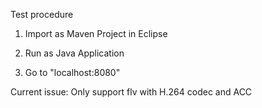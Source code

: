 Test procedure

1. Import as Maven Project in Eclipse

2. Run as Java Application

3. Go to "localhost:8080"

Current issue:
Only support flv with H.264 codec and ACC